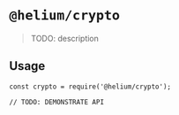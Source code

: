 # `@helium/crypto`

> TODO: description

## Usage

```
const crypto = require('@helium/crypto');

// TODO: DEMONSTRATE API
```
